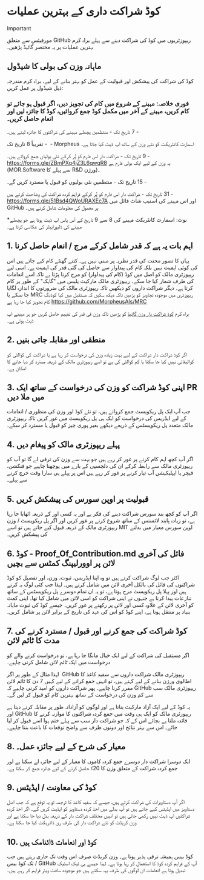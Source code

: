 # کوڈ شراکت داری کے بہترین عملیات

> [!Important]
> مورفیئس سے متعلق GitHub ریپوزٹریوں میں کوڈ کی شراکت دینے سے پہلے براہ کرم بہترین عملیات پر یہ مختصر گائیڈ پڑھیں۔

## **ماہانہ وزن کی بولی کا شیڈول**
کوڈ کی شراکت کی پیشکش اور قبولیت کے عمل کو بہتر بنانے کے لیے، براہ کرم مندرجہ ذیل شیڈول پر عمل کریں:

### فوری خلاصہ: مہینے کے شروع میں کام کی تجویز دیں، اگر قبول ہو جائے تو کام کریں، مہینے کے آخر میں مکمل کوڈ جمع کروائیں، کوڈ کا جائزہ لیں اور انعام حاصل کریں۔

&rlm; - 7 تاریخ تک - منتظمین پچھلے مہینے کی شراکتوں کا جائزہ لیتے ہیں۔

&rlm; - تقریباً 8 تاریخ تک - Morpheus اسمارٹ کانٹریکٹ کو نئے وزن کے ساتھ اپ ڈیٹ کیا جاتا ہے۔

&rlm; - 9 تاریخ تک - شراکت دار اس فارم کو پُر کرکے نئی بولیاں جمع کرواتے ہیں۔ https://forms.gle/ZBmPXq4jZ3L6qwqR8
&rlm; یہ وزن کے لیے ایک بولی فارم ہے (MOR.Software سے پہلے کا R&D ورژن)۔

&rlm;- 15 تاریخ تک - منتظمین نئی بولیوں کو قبول یا مسترد کریں گے۔

&rlm;- 31 تاریخ تک - شراکت دار اس فارم کو پُر کرکے فراہم کردہ شراکت کی وضاحت کرتے ہیں https://forms.gle/51Bsd4QWoURAXEc7A اور اس مہینے کی اسنیپ شاٹ فائل میں GitHub پر معمول کی معلومات شامل کرتے ہیں۔

*نوٹ: اسمارٹ کانٹریکٹ مہینے کی 8 سے 9 تاریخ کے آس پاس اپ ڈیٹ ہوتا ہے جو پچھلے مہینے کی ڈلیورایبلز کی عکاسی کرتا ہے۔

## 1. اہم بات یہ ہے کہ قدر شامل کرکے مرج / انعام حاصل کرنا
یہاں کا تصور محنت کی قدر نظریہ پر مبنی نہیں ہے۔ کتنے گھنٹے کام کیے جاتے ہیں اس کی کوئی اہمیت نہیں بلکہ کام کی پیداوار سے حاصل کی گئی قدر کی اہمیت ہے۔ اسی لیے ریپوزٹری مالک کو اصل میں کوڈ (کام کی پیداوار) کو مرج کرنا پڑتا ہے تاکہ اسے انعامات کی طرف شمار کیا جا سکے۔ ریپوزٹری مالک مارکیٹ پلیس میں "گاہک" کے طور پر کام کرتا ہے۔ دیگر شراکت داروں کو دیکھیں تاکہ ریپوزٹری مالک کی ضرورتوں کا اندازہ لگایا جا سکے یا MRC ریپوزٹری میں موجودہ تجاویز کو پڑھیں تاکہ دیکھ سکیں کہ مستقبل میں کیا کوڈنگ کام تجویز کیا جا رہا ہے https://github.com/MorpheusAIs/MRC

براہ کرم [کوڈ شراکت دار وزن گائیڈ](https://github.com/MorpheusAIs/Docs/blob/main/Guides/Code%20Contributor%20Weights%20Guide.md) کو پڑھیں تاکہ وزن فی قدر کی تفہیم حاصل کریں جو ہر مہینے اپ ڈیٹ ہوتی ہے۔

## 2. منطقی اور مقابلہ جاتی بنیں
اگر کوڈ شراکت دار شراکت کے لیے بہت زیادہ وزن کی درخواست کر رہا ہے یا شراکت کی کوالٹی کو کوالیفائی نہیں کیا جا سکتا یا کم کوالٹی کی ہے تو اسے ریپوزٹری مالک کے ذریعہ مسترد کر دیا جانے کا امکان ہے۔

## 3. اپنی کوڈ شراکت کو وزن کی درخواست کے ساتھ ایک PR میں ملا دیں
جب آپ ایک پل ریکویسٹ جمع کرواتے ہیں، تو نئے کوڈ اور وزن کی منظوری / انعامات کے لیے ایڈریس کی درخواست کو ایک ہی پل ریکویسٹ میں غور کریں تاکہ ریپوزٹری مالک متعدد پل ریکویسٹس کے ذریعے دیکھے بغیر پوری چیز کو قبول یا مسترد کر سکے۔

## 4. پہلے ریپوزٹری مالک کو پیغام دیں
اگر آپ کچھ اہم کام کرنے پر غور کر رہے ہیں جو بہت سے وزن کی ترقی لے گا تو آپ کو ریپوزٹری مالک سے رابطہ کرکے ان کی دلچسپی کے بارے میں پوچھنا چاہیے جو فنکشن، فیچر یا ایپلیکیشن آپ تیار کرنے پر غور کر رہے ہیں اس پر پہلے ہی سارا وقت خرچ کرنے سے پہلے۔

## 5. قبولیت پر اوپن سورس کی پیشکش کریں
اگر آپ کو کچھ بند سورس شراکت دینے کی فکر ہے اور یہ کسی اور کے ذریعہ اٹھایا جا رہا ہے، تو زیادہ پابند لائسنس کے ساتھ شروع کرنے پر غور کریں اور اگر پل ریکویسٹ / وزن ریپوزٹری مالک کے ذریعہ قبول کیے جاتے ہیں تو اسے MIT اوپن سورس معیار میں بدلنے کی پیشکش کریں۔

## 6. کوڈ - Proof_Of_Contribution.md فائل کی آخری لائن پر اوورلیپنگ کمٹس سے بچیں
اکثر جب لوگ شراکت کرتے ہیں تو وہ اپنا ایڈریس، ثبوت، وزن، اور تفصیل کو کوڈ شراکتوں کی فائل کی بالکل آخری لائن میں شامل کرتے ہیں۔
لہذا جب کئی لوگ یہ کرتے ہیں اور پہلا پل ریکویسٹ مرج ہوتا ہے، تو یہ ان تمام دوسرے پل ریکویسٹس کے ساتھ تنازعات پیدا کرتا ہے جنہوں نے اپنی شراکت کو اسی لائن میں شامل کیا تھا۔
اپنی کمٹ کو آخری لائن کے علاوہ کسی اور لائن پر رکھنے پر غور کریں۔ جیسے کوڈ کی ثبوت ماہانہ بنیاد پر منتقل ہوتا ہے، اپنے کوڈ کو اس کی عہد کی تاریخ کے برابر لائن پر شامل کریں۔

## 7. کوڈ شراکت کی جمع کرنے اور قبول / مسترد کرنے کی مدت کا ٹائم لائن
&rlm; اگر مستقبل کی شراکت کے لیے ایک خیال مانگا جا رہا ہے، تو درخواست کرنے والے کو درخواست میں ایک ٹائم لائن شامل کرنی چاہیے۔

&rlm; لہذا مثال کے طور پر اگر GitHub ریپوزٹری مالک شراکت داروں سے سفید کاغذ کا اطالوی ورژن بنانے کے لیے کہتے ہیں، تو انہیں جمع کرانے کے لیے کہیں 7 دن کا ٹائم لائن مقرر کرنا چاہیے۔ پھر شراکت داروں کو امید کرنی چاہیے کہ GitHub ریپوزٹری مالک سب سے کم وزن کی درخواست کے ساتھ بہترین کام کو قبول کر لیں گے۔

&rlm; یہ کوڈ کے لیے ایک آزاد مارکیٹ بناتا ہے اور لوگوں کو آزادانہ طور پر مقابلہ کرنے دیتا ہے اور GitHub ریپوزٹری مالک کو ایک ہی وقت میں جمع کردہ شراکتوں کا موازنہ کرنے کا فائدہ ملتا ہے بجائے اس کے کہ جو شراکت دار سب سے پہلے ختم ہوا اسے قبول کر لیا جائے۔ اس سے بہتر نتائج اور دونوں طرف سے واضح توقعات کا باعث بننا چاہیے۔

## 8. معیار کی شرح کے لیے جائزہ عمل۔
ایک دوسرا شراکت دار دوسرے جمع کردہ کاموں کا معیار کے لیے جائزہ لے سکتا ہے اور جمع کردہ شراکت کے متعلق وزن کا 20٪ حاصل کرنے کے لیے جائزہ جمع کر سکتا ہے۔

## 9. کوڈ کی معاونت / اپڈیٹس
اگر آپ دستاویزات کی شراکت کرتے ہیں، جیسے کہ سفید کاغذ کا ترجمہ تو یہ توقع ہے کہ جب اصل دستاویز میں اپڈیٹس کیے جاتے ہیں تو آپ بدلے میں اخذ کردہ دستاویز کو اپڈیٹ کریں گے۔ اگر اخذ کردہ شراکتیں اپ ڈیٹ نہیں رکھی جاتی ہیں تو انہیں مختلف شراکت دار کے ذریعہ بدل دیا جا سکتا ہے اور وزن کریڈٹ کو نئے شراکت دار کی طرف ری ڈائریکٹ کیا جا سکتا ہے۔

## 10. کوڈ اور انعامات ڈائنامک ہیں
کوڈ بیس ہمیشہ ترقی پذیر ہوتا ہے۔ وزن کریڈٹ صرف اس وقت تک جاری رہتے ہیں جب تک کوڈ بیس / GitHub آپ کے فراہم کردہ کوڈ کا استعمال کر رہا ہوتا ہے۔ لہذا جیسے ہی ٹیک اسٹیک تبدیل ہوتا ہے انعامات ان لوگوں کی طرف بہہ سکتے ہیں جو موجودہ سافٹ ویئر فراہم کر رہے ہیں۔
